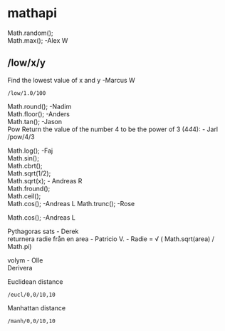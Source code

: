 # mathapi


Math.random();  
Math.max(); -Alex W  
## /low/x/y
Find the lowest value of x and y -Marcus W  
```
/low/1.0/100  
```

Math.round(); -Nadim  
Math.floor(); -Anders  
Math.tan();  -Jason  
Pow Return the value of the number 4 to be the power of 3 (4*4*4): - Jarl   
/pow/4/3 

Math.log();  -Faj  
Math.sin();  
Math.cbrt();  
Math.sqrt(1/2);  
Math.sqrt(x); - Andreas R  
Math.fround();  
Math.ceil();  
Math.cos(); -Andreas L 
Math.trunc(); -Rose

Math.cos(); -Andreas L  

Pythagoras sats - Derek  
returnera radie från en area - Patricio V. - Radie = √ ( Math.sqrt(area) / Math.pi)

volym - Olle  
Derivera  



Euclidean distance
```
/eucl/0,0/10,10
```

Manhattan distance
```
/manh/0,0/10,10
```
